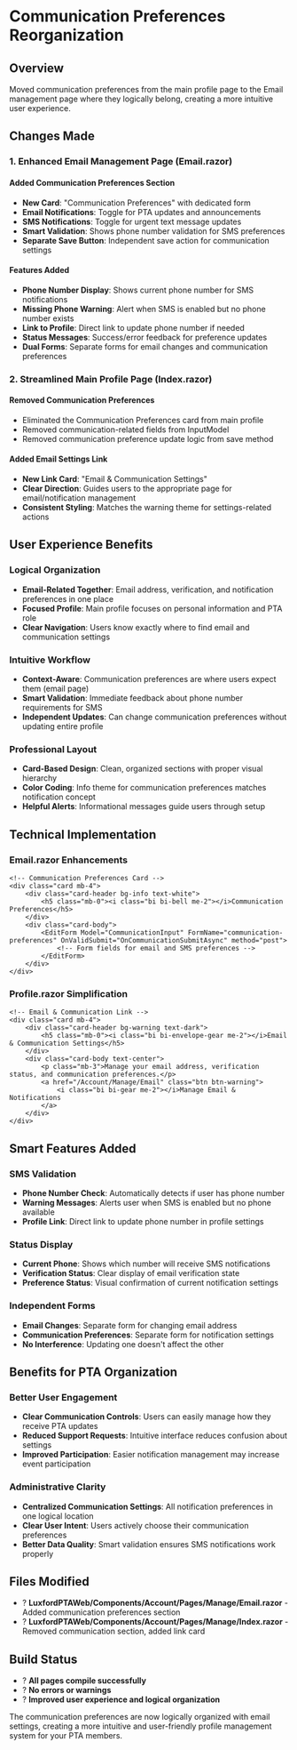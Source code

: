 # Communication Preferences Reorganization

## Overview
Moved communication preferences from the main profile page to the Email management page where they logically belong, creating a more intuitive user experience.

## Changes Made

### 1. **Enhanced Email Management Page (Email.razor)**

#### Added Communication Preferences Section
- **New Card**: "Communication Preferences" with dedicated form
- **Email Notifications**: Toggle for PTA updates and announcements
- **SMS Notifications**: Toggle for urgent text message updates
- **Smart Validation**: Shows phone number validation for SMS preferences
- **Separate Save Button**: Independent save action for communication settings

#### Features Added
- **Phone Number Display**: Shows current phone number for SMS notifications
- **Missing Phone Warning**: Alert when SMS is enabled but no phone number exists
- **Link to Profile**: Direct link to update phone number if needed
- **Status Messages**: Success/error feedback for preference updates
- **Dual Forms**: Separate forms for email changes and communication preferences

### 2. **Streamlined Main Profile Page (Index.razor)**

#### Removed Communication Preferences
- Eliminated the Communication Preferences card from main profile
- Removed communication-related fields from InputModel
- Removed communication preference update logic from save method

#### Added Email Settings Link
- **New Link Card**: "Email & Communication Settings"
- **Clear Direction**: Guides users to the appropriate page for email/notification management
- **Consistent Styling**: Matches the warning theme for settings-related actions

## User Experience Benefits

### Logical Organization
- **Email-Related Together**: Email address, verification, and notification preferences in one place
- **Focused Profile**: Main profile focuses on personal information and PTA role
- **Clear Navigation**: Users know exactly where to find email and communication settings

### Intuitive Workflow
- **Context-Aware**: Communication preferences are where users expect them (email page)
- **Smart Validation**: Immediate feedback about phone number requirements for SMS
- **Independent Updates**: Can change communication preferences without updating entire profile

### Professional Layout
- **Card-Based Design**: Clean, organized sections with proper visual hierarchy
- **Color Coding**: Info theme for communication preferences matches notification concept
- **Helpful Alerts**: Informational messages guide users through setup

## Technical Implementation

### Email.razor Enhancements
```razor
<!-- Communication Preferences Card -->
<div class="card mb-4">
    <div class="card-header bg-info text-white">
        <h5 class="mb-0"><i class="bi bi-bell me-2"></i>Communication Preferences</h5>
    </div>
    <div class="card-body">
        <EditForm Model="CommunicationInput" FormName="communication-preferences" OnValidSubmit="OnCommunicationSubmitAsync" method="post">
            <!-- Form fields for email and SMS preferences -->
        </EditForm>
    </div>
</div>
```

### Profile.razor Simplification
```razor
<!-- Email & Communication Link -->
<div class="card mb-4">
    <div class="card-header bg-warning text-dark">
        <h5 class="mb-0"><i class="bi bi-envelope-gear me-2"></i>Email & Communication Settings</h5>
    </div>
    <div class="card-body text-center">
        <p class="mb-3">Manage your email address, verification status, and communication preferences.</p>
        <a href="/Account/Manage/Email" class="btn btn-warning">
            <i class="bi bi-gear me-2"></i>Manage Email & Notifications
        </a>
    </div>
</div>
```

## Smart Features Added

### SMS Validation
- **Phone Number Check**: Automatically detects if user has phone number
- **Warning Messages**: Alerts user when SMS is enabled but no phone available
- **Profile Link**: Direct link to update phone number in profile settings

### Status Display
- **Current Phone**: Shows which number will receive SMS notifications
- **Verification Status**: Clear display of email verification state
- **Preference Status**: Visual confirmation of current notification settings

### Independent Forms
- **Email Changes**: Separate form for changing email address
- **Communication Preferences**: Separate form for notification settings
- **No Interference**: Updating one doesn't affect the other

## Benefits for PTA Organization

### Better User Engagement
- **Clear Communication Controls**: Users can easily manage how they receive PTA updates
- **Reduced Support Requests**: Intuitive interface reduces confusion about settings
- **Improved Participation**: Easier notification management may increase event participation

### Administrative Clarity
- **Centralized Communication Settings**: All notification preferences in one logical location
- **Clear User Intent**: Users actively choose their communication preferences
- **Better Data Quality**: Smart validation ensures SMS notifications work properly

## Files Modified
- ? **LuxfordPTAWeb/Components/Account/Pages/Manage/Email.razor** - Added communication preferences section
- ? **LuxfordPTAWeb/Components/Account/Pages/Manage/Index.razor** - Removed communication section, added link card

## Build Status
- ? **All pages compile successfully**
- ? **No errors or warnings**
- ? **Improved user experience and logical organization**

The communication preferences are now logically organized with email settings, creating a more intuitive and user-friendly profile management system for your PTA members.